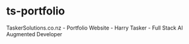 # ts-portfolio
TaskerSolutions.co.nz - Portfolio Website - Harry Tasker - Full Stack AI Augmented Developer
